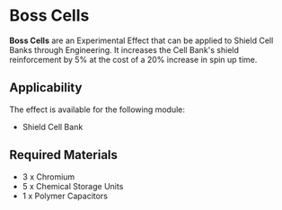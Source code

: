 # Boss Cells
**Boss Cells** are an Experimental Effect that can be applied to Shield Cell Banks through Engineering. It increases the Cell Bank's shield reinforcement by 5% at the cost of a 20% increase in spin up time.

## Applicability

The effect is available for the following module:

- Shield Cell Bank

## Required Materials

- 3 x Chromium
- 5 x Chemical Storage Units
- 1 x Polymer Capacitors